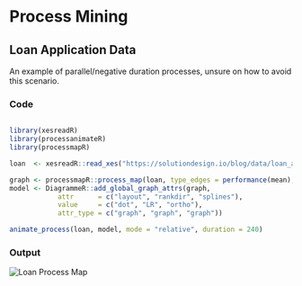 # Process Mining
## Loan Application Data

An example of parallel/negative duration processes, unsure on how to avoid this scenario.

### Code

```R

library(xesreadR)
library(processanimateR)
library(processmapR)

loan  <- xesreadR::read_xes("https://solutiondesign.io/blog/data/loan_app_data.xes")

graph <- processmapR::process_map(loan, type_edges = performance(mean), render = F)
model <- DiagrammeR::add_global_graph_attrs(graph,
            attr      = c("layout", "rankdir", "splines"),
            value     = c("dot", "LR", "ortho"),
            attr_type = c("graph", "graph", "graph"))

animate_process(loan, model, mode = "relative", duration = 240)

```

### Output

![Loan Process Map](process.gif)
